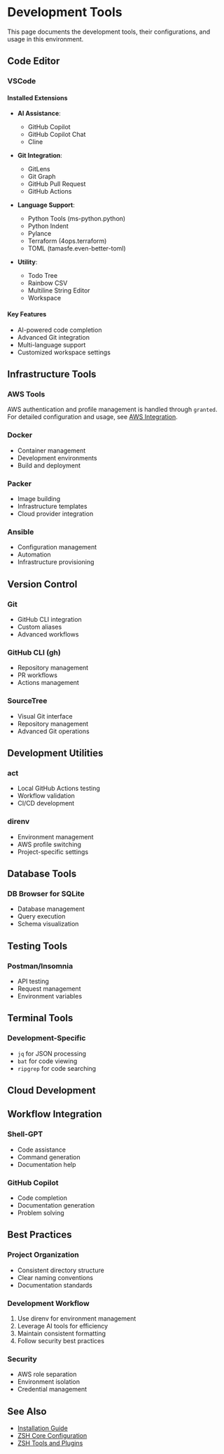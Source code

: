 # Development Tools

This page documents the development tools, their configurations, and usage in this environment.

## Code Editor

### VSCode

#### Installed Extensions
- **AI Assistance**:
  - GitHub Copilot
  - GitHub Copilot Chat
  - Cline

- **Git Integration**:
  - GitLens
  - Git Graph
  - GitHub Pull Request
  - GitHub Actions

- **Language Support**:
  - Python Tools (ms-python.python)
  - Python Indent
  - Pylance
  - Terraform (4ops.terraform)
  - TOML (tamasfe.even-better-toml)

- **Utility**:
  - Todo Tree
  - Rainbow CSV
  - Multiline String Editor
  - Workspace

#### Key Features
- AI-powered code completion
- Advanced Git integration
- Multi-language support
- Customized workspace settings

## Infrastructure Tools

### AWS Tools
AWS authentication and profile management is handled through `granted`. For detailed configuration and usage, see [AWS Integration](cli-tools-and-plugins.md#aws-integration).

### Docker
- Container management
- Development environments
- Build and deployment

### Packer
- Image building
- Infrastructure templates
- Cloud provider integration

### Ansible
- Configuration management
- Automation
- Infrastructure provisioning

## Version Control

### Git
- GitHub CLI integration
- Custom aliases
- Advanced workflows

### GitHub CLI (gh)
- Repository management
- PR workflows
- Actions management

### SourceTree
- Visual Git interface
- Repository management
- Advanced Git operations

## Development Utilities

### act
- Local GitHub Actions testing
- Workflow validation
- CI/CD development

### direnv
- Environment management
- AWS profile switching
- Project-specific settings

## Database Tools

### DB Browser for SQLite
- Database management
- Query execution
- Schema visualization

## Testing Tools

### Postman/Insomnia
- API testing
- Request management
- Environment variables

## Terminal Tools

### Development-Specific
- `jq` for JSON processing
- `bat` for code viewing
- `ripgrep` for code searching

## Cloud Development

## Workflow Integration

### Shell-GPT
- Code assistance
- Command generation
- Documentation help

### GitHub Copilot
- Code completion
- Documentation generation
- Problem solving

## Best Practices

### Project Organization
- Consistent directory structure
- Clear naming conventions
- Documentation standards

### Development Workflow
1. Use direnv for environment management
2. Leverage AI tools for efficiency
3. Maintain consistent formatting
4. Follow security best practices

### Security
- AWS role separation
- Environment isolation
- Credential management

## See Also
- [Installation Guide](Installation-Guide.md)
- [ZSH Core Configuration](ZSH-Core-Configuration.md)
- [ZSH Tools and Plugins](ZSH-Tools-and-Plugins.md)
